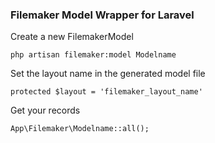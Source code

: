 ### Filemaker Model Wrapper for Laravel
Create a new FilemakerModel
```
php artisan filemaker:model Modelname
```

Set the layout name in the generated model file
```
protected $layout = 'filemaker_layout_name'
```

Get your records
```
App\Filemaker\Modelname::all();
```
